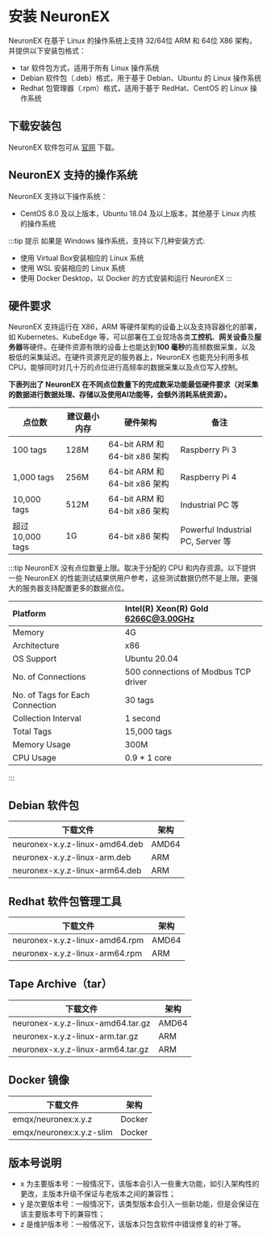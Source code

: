 # 安装 NeuronEX

NeuronEX 在基于 Linux 的操作系统上支持 32/64位 ARM 和 64位 X86 架构，并提供以下安装包格式：
- tar 软件包方式，适用于所有 Linux 操作系统
- Debian 软件包（.deb）格式，用于基于 Debian、Ubuntu 的 Linux 操作系统
- Redhat 包管理器（.rpm）格式，适用于基于 RedHat、CentOS 的 Linux 操作系统

## 下载安装包

NeuronEX 软件包可从 [官网](https://www.emqx.com/zh/try?tab=self-managed) 下载。

## NeuronEX 支持的操作系统

NeuronEX 支持以下操作系统：
- CentOS 8.0 及以上版本，Ubuntu 18.04 及以上版本，其他基于 Linux 内核的操作系统

:::tip 提示
如果是 Windows 操作系统，支持以下几种安装方式:

- 使用 Virtual Box安装相应的 Linux 系统
- 使用 WSL 安装相应的 Linux 系统
- 使用 Docker Desktop，以 Docker 的方式安装和运行 NeuronEX
:::

## 硬件要求

NeuronEX 支持运行在 X86，ARM 等硬件架构的设备上以及支持容器化的部署，如 Kubernetes、KubeEdge 等，可以部署在工业现场各类**工控机**、**网关设备**及**服务器**等硬件。在硬件资源有限的设备上也能达到**100 毫秒**的高频数据采集，以及极低的采集延迟。在硬件资源充足的服务器上，NeuronEX 也能充分利用多核 CPU，能够同时对几十万的点位进行高频率的数据采集以及点位写入控制。

**下表列出了 NeuronEX 在不同点位数量下的完成数采功能最低硬件要求（对采集的数据进行数据处理、存储以及使用AI功能等，会额外消耗系统资源）。**

| 点位数                | 建议最小内存 | 硬件架构                           | 备注                              |
| --------------------- | --------- | ---------------------------------| --------------------------------- |
| 100 tags              | 128M      | 64-bit ARM 和 64-bit x86 架构     | Raspberry Pi 3                    |
| 1,000 tags            | 256M      | 64-bit ARM 和 64-bit x86 架构     | Raspberry Pi 4                    |
| 10,000 tags           | 512M      | 64-bit ARM 和 64-bit x86 架构     | Industrial PC 等                  |
| 超过 10,000 tags       | 1G       | 64-bit x86 架构                    | Powerful Industrial PC, Server 等 |

:::tip
NeuronEX 没有点位数量上限。取决于分配的 CPU 和内存资源。以下提供一些 NeuronEX 的性能测试结果供用户参考，这些测试数据仍然不是上限。更强大的服务器支持配置更多的数据点位。

|Platform                         | Intel(R) Xeon(R) Gold 6266C@3.00GHz<br>|
| :-------------------- | :---------  |
|Memory                           | 4G<br>  |
|Architecture                     | x86<br>  |
|OS Support                       | Ubuntu 20.04<br>  |
|No. of Connections               | 500 connections of Modbus TCP driver<br>  |
|No. of Tags for Each Connection  | 30 tags<br>  |
|Collection Interval              | 1 second<br>  |
|Total Tags                       | 15,000 tags<br>  |
|Memory Usage                     | 300M<br>  |
|CPU Usage                        | 0.9 * 1 core<br>  |


:::

## Debian 软件包

| 下载文件                         | 架构  |
| ------------------------------ | ----- |
| neuronex-x.y.z-linux-amd64.deb | AMD64 |
| neuronex-x.y.z-linux-arm.deb   | ARM   |
| neuronex-x.y.z-linux-arm64.deb | ARM   |


## Redhat 软件包管理工具

| 下载文件                        | 架构  |
| ------------------------------ | ----- |
| neuronex-x.y.z-linux-amd64.rpm | AMD64 |
| neuronex-x.y.z-linux-arm64.rpm | ARM   |


## Tape Archive（tar）

| 下载文件                           | 架构  |
| --------------------------------- | ----- |
| neuronex-x.y.z-linux-amd64.tar.gz | AMD64 |
| neuronex-x.y.z-linux-arm.tar.gz   | ARM   |
| neuronex-x.y.z-linux-arm64.tar.gz | ARM   |


## Docker 镜像

| 下载文件                           | 架构   |
| -------------------------------- | ------ |
| emqx/neuronex:x.y.z              | Docker |
| emqx/neuronex:x.y.z-slim         | Docker |

## 版本号说明

- x 为主要版本号：一般情况下，该版本会引入一些重大功能，如引入架构性的更改，主版本升级不保证与老版本之间的兼容性；
- y 是次要版本号：一般情况下，该类型版本会引入一些新功能，但是会保证在该主要版本号下的兼容性；
- z 是维护版本号：一般情况下，该版本只包含软件中错误修复的补丁等。
